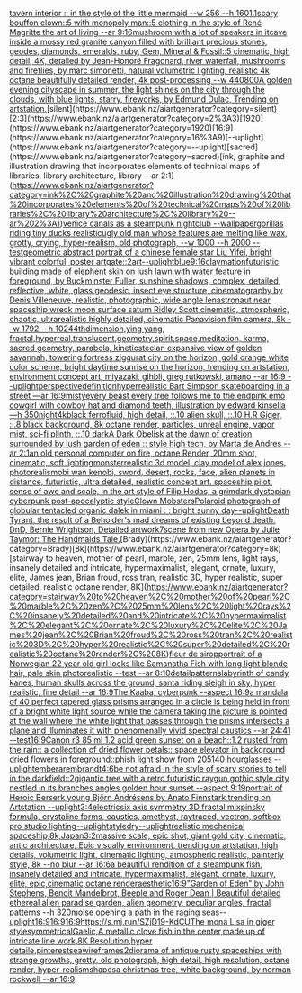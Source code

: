 [tavern interior :: in the style of the little mermaid --w 256 --h 160](https://www.ebank.nz/aiartgenerator?category=tavern%20interior%20%3A%3A%20in%20the%20style%20of%20the%20little%20mermaid%20--w%20256%20--h%20160)[1.1](https://www.ebank.nz/aiartgenerator?category=1.1)[scary bouffon clown::5 with monopoly man::5 clothing in the style of René Magritte the art of living --ar 9:16](https://www.ebank.nz/aiartgenerator?category=scary%20bouffon%20clown%3A%3A5%20with%20monopoly%20man%3A%3A5%20clothing%20in%20the%20style%20of%20Ren%C3%A9%20Magritte%20the%20art%20of%20living%20--ar%209%3A16)[mushroom with a lot of speakers in it](https://www.ebank.nz/aiartgenerator?category=mushroom%20with%20a%20lot%20of%20speakers%20in%20it)[cave inside a mossy red granite canyon filled with brilliant precious stones, geodes, diamonds, emeralds, ruby, Gem, Mineral & Fossil::5 cinematic, high detail, 4K, detailed by Jean-Honoré Fragonard, river waterfall, mushrooms and fireflies, by marc simonetti, natural volumetric lighting, realistic 4k octane beautifully detailed render, 4k post-processing --w 440](https://www.ebank.nz/aiartgenerator?category=cave%20inside%20a%20mossy%20red%20granite%20canyon%20filled%20with%20brilliant%20precious%20stones%2C%20geodes%2C%20diamonds%2C%20emeralds%2C%20ruby%2C%20Gem%2C%20Mineral%20%26%20Fossil%3A%3A5%20cinematic%2C%20high%20detail%2C%204K%2C%20detailed%20by%20Jean-Honor%C3%A9%20Fragonard%2C%20river%20waterfall%2C%20mushrooms%20and%20fireflies%2C%20by%20marc%20simonetti%2C%20natural%20volumetric%20lighting%2C%20realistic%204k%20octane%20beautifully%20detailed%20render%2C%204k%20post-processing%20--w%20440)[800](https://www.ebank.nz/aiartgenerator?category=800)[A golden evening cityscape in summer, the light shines on the city through the clouds, with blue lights, starry, fireworks, by Edmund Dulac, Trending on artstation.](https://www.ebank.nz/aiartgenerator?category=A%20golden%20evening%20cityscape%20in%20summer%2C%20the%20light%20shines%20on%20the%20city%20through%20the%20clouds%2C%20with%20blue%20lights%2C%20starry%2C%20fireworks%2C%20by%20Edmund%20Dulac%2C%20Trending%20on%20artstation.)[silent](https://www.ebank.nz/aiartgenerator?category=silent)[2:3](https://www.ebank.nz/aiartgenerator?category=2%3A3)[1920](https://www.ebank.nz/aiartgenerator?category=1920)[16:9](https://www.ebank.nz/aiartgenerator?category=16%3A9)[--uplight](https://www.ebank.nz/aiartgenerator?category=--uplight)[sacred](https://www.ebank.nz/aiartgenerator?category=sacred)[ink, graphite and illustration drawing that incorporates elements of technical maps of libraries, library architecture, library --ar 2:1](https://www.ebank.nz/aiartgenerator?category=ink%2C%20graphite%20and%20illustration%20drawing%20that%20incorporates%20elements%20of%20technical%20maps%20of%20libraries%2C%20library%20architecture%2C%20library%20--ar%202%3A1)[venice canals as a steampunk nightclub --wallpaper](https://www.ebank.nz/aiartgenerator?category=venice%20canals%20as%20a%20steampunk%20nightclub%20--wallpaper)[gorillas riding tiny ducks realistic](https://www.ebank.nz/aiartgenerator?category=gorillas%20riding%20tiny%20ducks%20realistic)[ugly old man whose features are melting like wax, grotty, crying, hyper-realism, old photograph, --w 1000 --h 2000 --test](https://www.ebank.nz/aiartgenerator?category=ugly%20old%20man%20whose%20features%20are%20melting%20like%20wax%2C%20grotty%2C%20crying%2C%20hyper-realism%2C%20old%20photograph%2C%20--w%201000%20--h%202000%20--test)[geometric abstract portrait of a chinese female star Liu Yifei, bright vibrant colorful, poster art](https://www.ebank.nz/aiartgenerator?category=geometric%20abstract%20portrait%20of%20a%20chinese%20female%20star%20Liu%20Yifei%2C%20bright%20vibrant%20colorful%2C%20poster%20art)[gate::2](https://www.ebank.nz/aiartgenerator?category=gate%3A%3A2)[art](https://www.ebank.nz/aiartgenerator?category=art)[--uplight](https://www.ebank.nz/aiartgenerator?category=--uplight)[blue](https://www.ebank.nz/aiartgenerator?category=blue)[9:16](https://www.ebank.nz/aiartgenerator?category=9%3A16)[claymation](https://www.ebank.nz/aiartgenerator?category=claymation)[futuristic building  made of elephent skin on lush lawn with water feature in foreground, by Buckminster Fuller, sunshine shadows, complex, detailed, reflective, white, glass geodesic, insect eye structure, cinematography by Denis Villeneuve, realistic, photographic, wide angle len](https://www.ebank.nz/aiartgenerator?category=futuristic%20building%20%20made%20of%20elephent%20skin%20on%20lush%20lawn%20with%20water%20feature%20in%20foreground%2C%20by%20Buckminster%20Fuller%2C%20sunshine%20shadows%2C%20complex%2C%20detailed%2C%20reflective%2C%20white%2C%20glass%20geodesic%2C%20insect%20eye%20structure%2C%20cinematography%20by%20Denis%20Villeneuve%2C%20realistic%2C%20photographic%2C%20wide%20angle%20len)[astronaut near spaceship wreck  moon surface saturn Ridley Scott cinematic, atmospheric, chaotic, ultrarealistic highly detailed, cinematic Panavision film camera, 8k --w 1792 --h 1024](https://www.ebank.nz/aiartgenerator?category=astronaut%20near%20spaceship%20wreck%20%20moon%20surface%20saturn%20Ridley%20Scott%20cinematic%2C%20atmospheric%2C%20chaotic%2C%20ultrarealistic%20highly%20detailed%2C%20cinematic%20Panavision%20film%20camera%2C%208k%20--w%201792%20--h%201024)[4thdimension,ying yang, fractal,hyperreal,translucent,geometry,spirit,space,meditation, karma, sacred geometry, parabola, kinetic](https://www.ebank.nz/aiartgenerator?category=4thdimension%2Cying%20yang%2C%20fractal%2Chyperreal%2Ctranslucent%2Cgeometry%2Cspirit%2Cspace%2Cmeditation%2C%20karma%2C%20sacred%20geometry%2C%20parabola%2C%20kinetic)[steel](https://www.ebank.nz/aiartgenerator?category=steel)[an expansive view of golden savannah, towering fortress ziggurat city on the horizon, gold orange white color scheme, bright daytime sunrise on the horizon, trending on artstation, environment concept art, miyazaki, gihbli, greg rutkowski, amano --ar 16:9 --uplight](https://www.ebank.nz/aiartgenerator?category=an%20expansive%20view%20of%20golden%20savannah%2C%20towering%20fortress%20ziggurat%20city%20on%20the%20horizon%2C%20gold%20orange%20white%20color%20scheme%2C%20bright%20daytime%20sunrise%20on%20the%20horizon%2C%20trending%20on%20artstation%2C%20environment%20concept%20art%2C%20miyazaki%2C%20gihbli%2C%20greg%20rutkowski%2C%20amano%20--ar%2016%3A9%20--uplight)[perspective](https://www.ebank.nz/aiartgenerator?category=perspective)[definition](https://www.ebank.nz/aiartgenerator?category=definition)[hyperrealistic Bart Simpson skateboarding in a street —ar 16:9](https://www.ebank.nz/aiartgenerator?category=hyperrealistic%20Bart%20Simpson%20skateboarding%20in%20a%20street%20%E2%80%94ar%2016%3A9)[misty](https://www.ebank.nz/aiartgenerator?category=misty)[every beast every tree follows me to the end](https://www.ebank.nz/aiartgenerator?category=every%20beast%20every%20tree%20follows%20me%20to%20the%20end)[pink emo cowgirl with cowboy hat and diamond teeth, illustration by edward kinsella —h 350](https://www.ebank.nz/aiartgenerator?category=pink%20emo%20cowgirl%20with%20cowboy%20hat%20and%20diamond%20teeth%2C%20illustration%20by%20edward%20kinsella%20%E2%80%94h%20350)[night](https://www.ebank.nz/aiartgenerator?category=night)[4k](https://www.ebank.nz/aiartgenerator?category=4k)[black ferrofluid, high detail, ::.10 alien skull, ::.10 H.R Giger, ::.8 black background, 8k octane render, particles, unreal engine, vapor mist, sci-fi plinth, ::.10 dark](https://www.ebank.nz/aiartgenerator?category=black%20ferrofluid%2C%20high%20detail%2C%20%3A%3A.10%20alien%20skull%2C%20%3A%3A.10%20H.R%20Giger%2C%20%3A%3A.8%20black%20background%2C%208k%20octane%20render%2C%20particles%2C%20unreal%20engine%2C%20vapor%20mist%2C%20sci-fi%20plinth%2C%20%3A%3A.10%20dark)[A Dark Obelisk  at the dawn of creation surrounded by lush garden of eden :: style high tech, by Marta de Andres --ar 2:1](https://www.ebank.nz/aiartgenerator?category=A%20Dark%20Obelisk%20%20at%20the%20dawn%20of%20creation%20surrounded%20by%20lush%20garden%20of%20eden%20%3A%3A%20style%20high%20tech%2C%20by%20Marta%20de%20Andres%20--ar%202%3A1)[an old personal computer on fire, octane Render, 20mm shot, cinematic, soft lighting](https://www.ebank.nz/aiartgenerator?category=an%20old%20personal%20computer%20on%20fire%2C%20octane%20Render%2C%2020mm%20shot%2C%20cinematic%2C%20soft%20lighting)[monster](https://www.ebank.nz/aiartgenerator?category=monster)[realistic 3d model, clay model of alex jones, photorealism](https://www.ebank.nz/aiartgenerator?category=realistic%203d%20model%2C%20clay%20model%20of%20alex%20jones%2C%20photorealism)[obi wan kenobi, sword, desert, rocks, face,  alien planets in distance, futuristic, ultra detailed, realistic concept art. spaceship pilot. sense of awe and scale, in the art style of Filip Hodas, a grimdark dystopian cyberpunk post-apocalyptic style](https://www.ebank.nz/aiartgenerator?category=obi%20wan%20kenobi%2C%20sword%2C%20desert%2C%20rocks%2C%20face%2C%20%20alien%20planets%20in%20distance%2C%20futuristic%2C%20ultra%20detailed%2C%20realistic%20concept%20art.%20spaceship%20pilot.%20sense%20of%20awe%20and%20scale%2C%20in%20the%20art%20style%20of%20Filip%20Hodas%2C%20a%20grimdark%20dystopian%20cyberpunk%20post-apocalyptic%20style)[Clown Mobsters](https://www.ebank.nz/aiartgenerator?category=Clown%20Mobsters)[Polaroid photograph of globular tentacled organic dalek in miami : : bright sunny day](https://www.ebank.nz/aiartgenerator?category=Polaroid%20photograph%20of%20globular%20tentacled%20organic%20dalek%20in%20miami%20%3A%20%3A%20bright%20sunny%20day)[--uplight](https://www.ebank.nz/aiartgenerator?category=--uplight)[Death Tyrant, the result of a Beholder's mad dreams of existing beyond death. DnD, Bernie Wrightson, Detailed artwork](https://www.ebank.nz/aiartgenerator?category=Death%20Tyrant%2C%20the%20result%20of%20a%20Beholder%27s%20mad%20dreams%20of%20existing%20beyond%20death.%20DnD%2C%20Bernie%20Wrightson%2C%20Detailed%20artwork)[7](https://www.ebank.nz/aiartgenerator?category=7)[scene from new Opera by Julie Taymor: The Handmaids Tale.](https://www.ebank.nz/aiartgenerator?category=scene%20from%20new%20Opera%20by%20Julie%20Taymor%3A%20The%20Handmaids%20Tale.)[Brady](https://www.ebank.nz/aiartgenerator?category=Brady)[8k](https://www.ebank.nz/aiartgenerator?category=8k)[stairway to heaven, mother of pearl, marble, zen, 25mm lens, light rays, insanely detailed and intricate, hypermaximalist, elegant, ornate, luxury, elite, James jean, Brian froud, ross tran, realistic 3D, hyper realistic, super detailed, realistic octane render, 8K](https://www.ebank.nz/aiartgenerator?category=stairway%20to%20heaven%2C%20mother%20of%20pearl%2C%20marble%2C%20zen%2C%2025mm%20lens%2C%20light%20rays%2C%20insanely%20detailed%20and%20intricate%2C%20hypermaximalist%2C%20elegant%2C%20ornate%2C%20luxury%2C%20elite%2C%20James%20jean%2C%20Brian%20froud%2C%20ross%20tran%2C%20realistic%203D%2C%20hyper%20realistic%2C%20super%20detailed%2C%20realistic%20octane%20render%2C%208K)[fleur de sirop](https://www.ebank.nz/aiartgenerator?category=fleur%20de%20sirop)[portrait of a Norwegian 22 year old girl looks like Samanatha Fish with long light blonde hair, pale skin photorealistic --test --ar 8:10](https://www.ebank.nz/aiartgenerator?category=portrait%20of%20a%20Norwegian%2022%20year%20old%20girl%20looks%20like%20Samanatha%20Fish%20with%20long%20light%20blonde%20hair%2C%20pale%20skin%20photorealistic%20--test%20--ar%208%3A10)[detail](https://www.ebank.nz/aiartgenerator?category=detail)[patterns](https://www.ebank.nz/aiartgenerator?category=patterns)[labyrinth of candy kanes, human skulls across the ground, santa riding sleigh in sky, hyper realistic, fine detail --ar 16:9](https://www.ebank.nz/aiartgenerator?category=labyrinth%20of%20candy%20kanes%2C%20human%20skulls%20across%20the%20ground%2C%20santa%20riding%20sleigh%20in%20sky%2C%20hyper%20realistic%2C%20fine%20detail%20--ar%2016%3A9)[The Kaaba, cyberpunk --aspect 16:9](https://www.ebank.nz/aiartgenerator?category=The%20Kaaba%2C%20cyberpunk%20--aspect%2016%3A9)[a mandala of 40 perfect tapered glass prisms arranged in a circle is being held in front of a bright white light source while the camera taking the picture is pointed at the wall where the white light that passes through the prisms intersects a plane and illuminates it with phenomenally vivid spectral caustics --ar 24:41 --test](https://www.ebank.nz/aiartgenerator?category=a%20mandala%20of%2040%20perfect%20tapered%20glass%20prisms%20arranged%20in%20a%20circle%20is%20being%20held%20in%20front%20of%20a%20bright%20white%20light%20source%20while%20the%20camera%20taking%20the%20picture%20is%20pointed%20at%20the%20wall%20where%20the%20white%20light%20that%20passes%20through%20the%20prisms%20intersects%20a%20plane%20and%20illuminates%20it%20with%20phenomenally%20vivid%20spectral%20caustics%20--ar%2024%3A41%20--test)[16:9](https://www.ebank.nz/aiartgenerator?category=16%3A9)[Canon r3 85 ml 1.2 acid green sunset on a beach::1.2 rusted from the rain:: a collection of dried flower petals:: space elevator in background dried flowers in foreground::](https://www.ebank.nz/aiartgenerator?category=Canon%20r3%2085%20ml%201.2%20acid%20green%20sunset%20on%20a%20beach%3A%3A1.2%20rusted%20from%20the%20rain%3A%3A%20a%20collection%20of%20dried%20flower%20petals%3A%3A%20space%20elevator%20in%20background%20dried%20flowers%20in%20foreground%3A%3A)[phish light show from 2051](https://www.ebank.nz/aiartgenerator?category=phish%20light%20show%20from%202051)[40 hourglasses --uplight](https://www.ebank.nz/aiartgenerator?category=40%20hourglasses%20--uplight)[embera](https://www.ebank.nz/aiartgenerator?category=embera)[rembrandt](https://www.ebank.nz/aiartgenerator?category=rembrandt)[4:6](https://www.ebank.nz/aiartgenerator?category=4%3A6)[be not afraid in the style of scary stories to tell in the dark](https://www.ebank.nz/aiartgenerator?category=be%20not%20afraid%20in%20the%20style%20of%20scary%20stories%20to%20tell%20in%20the%20dark)[field::2](https://www.ebank.nz/aiartgenerator?category=field%3A%3A2)[gigantic tree with a retro futuristic raygun gothic style city nestled in its branches angles golden hour sunset --aspect 9:19](https://www.ebank.nz/aiartgenerator?category=gigantic%20tree%20with%20a%20retro%20futuristic%20raygun%20gothic%20style%20city%20nestled%20in%20its%20branches%20angles%20golden%20hour%20sunset%20--aspect%209%3A19)[portrait of Heroic Berserk young Björn Andrésens by Anato Finnstark trending on Artstation --uplight](https://www.ebank.nz/aiartgenerator?category=portrait%20of%20Heroic%20Berserk%20young%20Bj%C3%B6rn%20Andr%C3%A9sens%20by%20Anato%20Finnstark%20trending%20on%20Artstation%20--uplight)[3:4](https://www.ebank.nz/aiartgenerator?category=3%3A4)[electric](https://www.ebank.nz/aiartgenerator?category=electric)[six axis symmetry 3D fractal mixpinsky formula, crystaline forms, caustics, amethyst, raytraced, vectron, softbox pro studio lighting](https://www.ebank.nz/aiartgenerator?category=six%20axis%20symmetry%203D%20fractal%20mixpinsky%20formula%2C%20crystaline%20forms%2C%20caustics%2C%20amethyst%2C%20raytraced%2C%20vectron%2C%20softbox%20pro%20studio%20lighting)[--uplight](https://www.ebank.nz/aiartgenerator?category=--uplight)[style](https://www.ebank.nz/aiartgenerator?category=style)[dry](https://www.ebank.nz/aiartgenerator?category=dry)[--uplight](https://www.ebank.nz/aiartgenerator?category=--uplight)[realistic mechanical spaceship,8k,Japan](https://www.ebank.nz/aiartgenerator?category=realistic%20mechanical%20spaceship%2C8k%2CJapan)[3:2](https://www.ebank.nz/aiartgenerator?category=3%3A2)[massive scale, epic shot, giant gold city, cinematic, antic architecture, Epic visually environment, trending on artstation, high details, volumetric light, cinematic lighting, atmospheric realistic, painterly style, 8k --no blur --ar 16:6](https://www.ebank.nz/aiartgenerator?category=massive%20scale%2C%20epic%20shot%2C%20giant%20gold%20city%2C%20cinematic%2C%20antic%20architecture%2C%20Epic%20visually%20environment%2C%20trending%20on%20artstation%2C%20high%20details%2C%20volumetric%20light%2C%20cinematic%20lighting%2C%20atmospheric%20realistic%2C%20painterly%20style%2C%208k%20--no%20blur%20--ar%2016%3A6)[a beautiful rendition of a steampunk fish, insanely detailed and intricate, hypermaximalist, elegant, ornate, luxury, elite, epic,cinematic,octane render](https://www.ebank.nz/aiartgenerator?category=a%20beautiful%20rendition%20of%20a%20steampunk%20fish%2C%20insanely%20detailed%20and%20intricate%2C%20hypermaximalist%2C%20elegant%2C%20ornate%2C%20luxury%2C%20elite%2C%20epic%2Ccinematic%2Coctane%20render)[aesthetic](https://www.ebank.nz/aiartgenerator?category=aesthetic)[16:9](https://www.ebank.nz/aiartgenerator?category=16%3A9)["Garden of Eden" by John Stephens, Benoit Mandelbrot, Beeple and Roger Dean | Beautiful detailed ethereal alien paradise garden, alien geometry, peculiar angles, fractal patterns --h 320](https://www.ebank.nz/aiartgenerator?category=%22Garden%20of%20Eden%22%20by%20John%20Stephens%2C%20Benoit%20Mandelbrot%2C%20Beeple%20and%20Roger%20Dean%20%7C%20Beautiful%20detailed%20ethereal%20alien%20paradise%20garden%2C%20alien%20geometry%2C%20peculiar%20angles%2C%20fractal%20patterns%20--h%20320)[moise opening a path in the raging seas](https://www.ebank.nz/aiartgenerator?category=moise%20opening%20a%20path%20in%20the%20raging%20seas)[--uplight](https://www.ebank.nz/aiartgenerator?category=--uplight)[16:9](https://www.ebank.nz/aiartgenerator?category=16%3A9)[16:9](https://www.ebank.nz/aiartgenerator?category=16%3A9)[16:9](https://www.ebank.nz/aiartgenerator?category=16%3A9)[<https://s.mj.run/SZjD19-KdCU>](https://www.ebank.nz/aiartgenerator?category=%3Chttps%3A//s.mj.run/SZjD19-KdCU%3E)[The mona Lisa in giger style](https://www.ebank.nz/aiartgenerator?category=The%20mona%20Lisa%20in%20giger%20style)[symmetrical](https://www.ebank.nz/aiartgenerator?category=symmetrical)[Gaelic,](https://www.ebank.nz/aiartgenerator?category=Gaelic%2C)[A metallic clove fish in the center,made up of intricate line work,8K Resolution,hyper detaile,pinterest](https://www.ebank.nz/aiartgenerator?category=A%20metallic%20clove%20fish%20in%20the%20center%2Cmade%20up%20of%20intricate%20line%20work%2C8K%20Resolution%2Chyper%20detaile%2Cpinterest)[sea](https://www.ebank.nz/aiartgenerator?category=sea)[wireframes](https://www.ebank.nz/aiartgenerator?category=wireframes)[2](https://www.ebank.nz/aiartgenerator?category=2)[diorama of antique rusty spaceships with strange growths, grotty, old photograph, high detail, high resolution, octane render, hyper-realism](https://www.ebank.nz/aiartgenerator?category=diorama%20of%20antique%20rusty%20spaceships%20with%20strange%20growths%2C%20grotty%2C%20old%20photograph%2C%20high%20detail%2C%20high%20resolution%2C%20octane%20render%2C%20hyper-realism)[shapes](https://www.ebank.nz/aiartgenerator?category=shapes)[a christmas tree, white background, by norman rockwell --ar 16:9](https://www.ebank.nz/aiartgenerator?category=a%20christmas%20tree%2C%20white%20background%2C%20by%20norman%20rockwell%20--ar%2016%3A9)